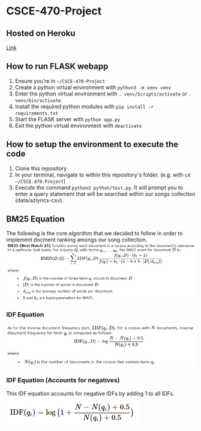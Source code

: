 # CSCE-470-Project

## Hosted on Heroku
[Link](https://csce-470-lyric-retriever.herokuapp.com/)

## How to run FLASK webapp
1. Ensure you're in `~/CSCE-470-Project`
1. Create a python virtual environment with `python3 -m venv venv`
1. Enter the python virtual environment with `. venv/Scripts/activate` or `. venv/bin/activate`
1. Install the required python modules with `pip install -r requirements.txt`
1. Start the FLASK server with `python app.py`
1. Exit the python virtual environment with `deactivate`

## How to setup the environment to execute the code
1. Clone this repository
2. In your terminal, navigate to within this repository's folder. (e.g. with `cd ~/CSCE-470-Project`)
3. Execute the command `python3 python/test.py`. It will prompt you to enter a query statement that will be searched within our songs collection (data/azlyrics-csv).

## BM25 Equation
The following is the core algorithm that we decided to follow in order to implement docment ranking amongs our song collection.
![BM25 Equation](./imgs/BM25Equation.png)

### IDF Equation
![IDF Equation](./imgs/IDFEquation.png)

### IDF Equation (Accounts for negatives)
This IDF equation accounts for negative IDFs by adding 1 to all IDFs. \
![IDF Accounting for Negatives](./imgs/IDFEquation1.png)
